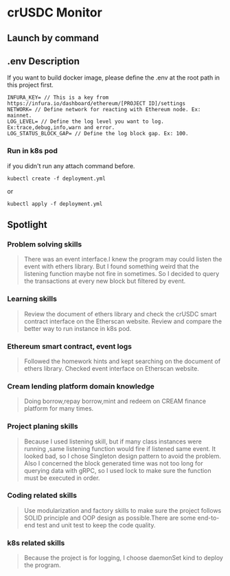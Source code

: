# crUSDC Monitor

## Launch by command

## .env Description
If you want to build docker image, please define the .env at the root path in this project first.
```shell
INFURA_KEY= // This is a key from https://infura.io/dashboard/ethereum/[PROJECT ID]/settings
NETWORK= // Define network for reacting with Ethereum node. Ex: mainnet.
LOG_LEVEL= // Define the log level you want to log. Ex:trace,debug,info,warn and error.
LOG_STATUS_BLOCK_GAP= // Define the log block gap. Ex: 100.
```

### Run in k8s pod
if you didn't run any attach command before.
```shell
kubectl create -f deployment.yml
```

or

```shell
kubectl apply -f deployment.yml
```

## Spotlight

### Problem solving skills

> There was an event interface.I knew the program may could listen the event with ethers library.
> But I found something weird that the listening function maybe not fire in sometimes.
> So I decided to query the transactions at every new block but filtered by event.

### Learning skills

> Review the document of ethers library and check the crUSDC smart contract interface on the Etherscan website.
> Review and compare the better way to run instance in k8s pod.

### Ethereum smart contract, event logs

> Followed the homework hints and kept searching on the document of ethers library.
> Checked event interface on Etherscan website.

### Cream lending platform domain knowledge

> Doing borrow,repay borrow,mint and redeem on CREAM finance platform for many times.

### Project planing skills

> Because I used listening skill, but if many class instances were running ,same listening function would fire if listened same event.
> It looked bad, so I chose Singleton design pattern to avoid the problem.
> Also I concerned the block generated time was not too long for querying data with gRPC, so I used lock to make sure the function must be executed in order.

### Coding related skills

> Use modularization and factory skills to make sure the project follows SOLID principle and OOP design as possible.There are some end-to-end test and unit test to keep the code quality.

### k8s related skills

> Because the project is for logging, I choose daemonSet kind to deploy the program.
